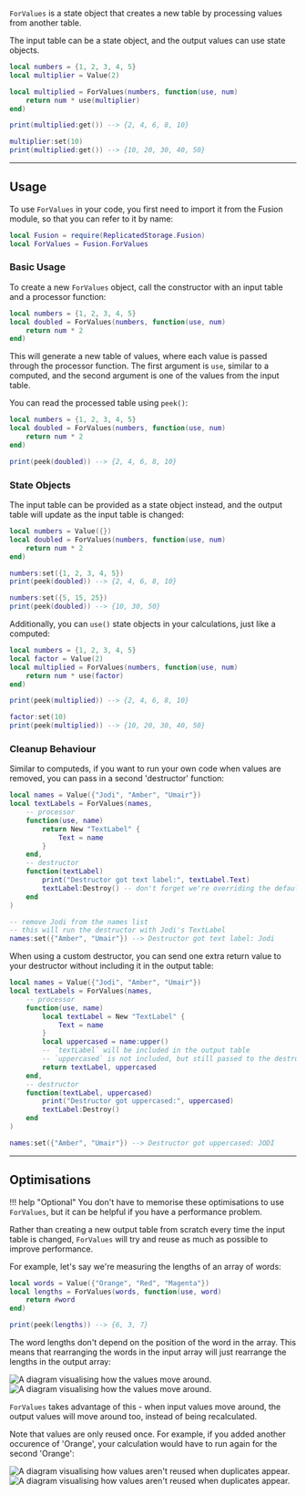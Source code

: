 `ForValues` is a state object that creates a new table by processing values from
another table.

The input table can be a state object, and the output values can use state
objects.

```Lua
local numbers = {1, 2, 3, 4, 5}
local multiplier = Value(2)

local multiplied = ForValues(numbers, function(use, num)
	return num * use(multiplier)
end)

print(multiplied:get()) --> {2, 4, 6, 8, 10}

multiplier:set(10)
print(multiplied:get()) --> {10, 20, 30, 40, 50}
```

-----

## Usage

To use `ForValues` in your code, you first need to import it from the Fusion
module, so that you can refer to it by name:

```Lua linenums="1" hl_lines="2"
local Fusion = require(ReplicatedStorage.Fusion)
local ForValues = Fusion.ForValues
```

### Basic Usage

To create a new `ForValues` object, call the constructor with an input table and
a processor function:

```Lua
local numbers = {1, 2, 3, 4, 5}
local doubled = ForValues(numbers, function(use, num)
	return num * 2
end)
```

This will generate a new table of values, where each value is passed through the
processor function. The first argument is `use`, similar to a computed, and the
second argument is one of the values from the input table.

You can read the processed table using `peek()`:

```Lua hl_lines="6"
local numbers = {1, 2, 3, 4, 5}
local doubled = ForValues(numbers, function(use, num)
	return num * 2
end)

print(peek(doubled)) --> {2, 4, 6, 8, 10}
```

### State Objects

The input table can be provided as a state object instead, and the output table
will update as the input table is changed:

```Lua
local numbers = Value({})
local doubled = ForValues(numbers, function(use, num)
	return num * 2
end)

numbers:set({1, 2, 3, 4, 5})
print(peek(doubled)) --> {2, 4, 6, 8, 10}

numbers:set({5, 15, 25})
print(peek(doubled)) --> {10, 30, 50}
```

Additionally, you can `use()` state objects in your calculations, just like a
computed:

```Lua
local numbers = {1, 2, 3, 4, 5}
local factor = Value(2)
local multiplied = ForValues(numbers, function(use, num)
	return num * use(factor)
end)

print(peek(multiplied)) --> {2, 4, 6, 8, 10}

factor:set(10)
print(peek(multiplied)) --> {10, 20, 30, 40, 50}
```

### Cleanup Behaviour

Similar to computeds, if you want to run your own code when values are removed,
you can pass in a second 'destructor' function:

```Lua hl_lines="9-13"
local names = Value({"Jodi", "Amber", "Umair"})
local textLabels = ForValues(names,
	-- processor
	function(use, name)
		return New "TextLabel" {
			Text = name
		}
	end,
	-- destructor
	function(textLabel)
		print("Destructor got text label:", textLabel.Text)
		textLabel:Destroy() -- don't forget we're overriding the default cleanup
	end
)

-- remove Jodi from the names list
-- this will run the destructor with Jodi's TextLabel
names:set({"Amber", "Umair"}) --> Destructor got text label: Jodi
```

When using a custom destructor, you can send one extra return value to your
destructor without including it in the output table:

```Lua hl_lines="11 14"
local names = Value({"Jodi", "Amber", "Umair"})
local textLabels = ForValues(names,
	-- processor
	function(use, name)
		local textLabel = New "TextLabel" {
			Text = name
		}
		local uppercased = name:upper()
		-- `textLabel` will be included in the output table
		-- `uppercased` is not included, but still passed to the destructor
		return textLabel, uppercased
	end,
	-- destructor
	function(textLabel, uppercased)
		print("Destructor got uppercased:", uppercased)
		textLabel:Destroy()
	end
)

names:set({"Amber", "Umair"}) --> Destructor got uppercased: JODI
```

-----

## Optimisations

!!! help "Optional"
	You don't have to memorise these optimisations to use `ForValues`, but it
	can be helpful if you have a performance problem.

Rather than creating a new output table from scratch every time the input table
is changed, `ForValues` will try and reuse as much as possible to improve
performance.

For example, let's say we're measuring the lengths of an array of words:

```Lua
local words = Value({"Orange", "Red", "Magenta"})
local lengths = ForValues(words, function(use, word)
	return #word
end)

print(peek(lengths)) --> {6, 3, 7}
```

The word lengths don't depend on the position of the word in the array. This
means that rearranging the words in the input array will just rearrange the
lengths in the output array:

![A diagram visualising how the values move around.](Optimisation-Reordering-Dark.svg#only-dark)
![A diagram visualising how the values move around.](Optimisation-Reordering-Light.svg#only-light)

`ForValues` takes advantage of this - when input values move around, the output
values will move around too, instead of being recalculated.

Note that values are only reused once. For example, if you added another
occurence of 'Orange', your calculation would have to run again for the second
'Orange':

![A diagram visualising how values aren't reused when duplicates appear.](Optimisation-Duplicates-Dark.svg#only-dark)
![A diagram visualising how values aren't reused when duplicates appear.](Optimisation-Duplicates-Light.svg#only-light)
